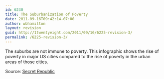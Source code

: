 ```yaml
---
id: 6230
title: The Suburbanization of Poverty
date: 2011-09-16T09:42:14-07:00
author: wbhamilton
layout: revision
guid: http://1twentyeight.com/2011/09/16/6225-revision-3/
permalink: /6225-revision-3/
---
```

The suburbs are not immune to poverty. This infographic shows the rise of poverty in major US cities compared to the rise of poverty in the urban areas of those cities.

Source: [Secret Republic](http://secretrepublic.com/post/10201144096/the-suburbanization-of-poverty-an-infographic)